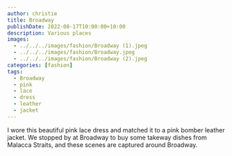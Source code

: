 ```yaml
---
author: christie
title: Broadway
publishDate: 2022-08-17T10:00:00+10:00
description: Various places
images:
  - ../../../images/fashion/Broadway (1).jpeg
  - ../../../images/fashion/Broadway.jpeg
  - ../../../images/fashion/Broadway (2).jpeg
categories: [fashion]
tags:
  - Broadway
  - pink
  - lace
  - dress
  - leather
  - jacket
---
```


I wore this beautiful pink lace dress and matched it to a pink bomber leather
jacket. We stopped by at Broadway to buy some
takeway dishes from Malacca Straits, and these scenes are captured around
Broadway.
